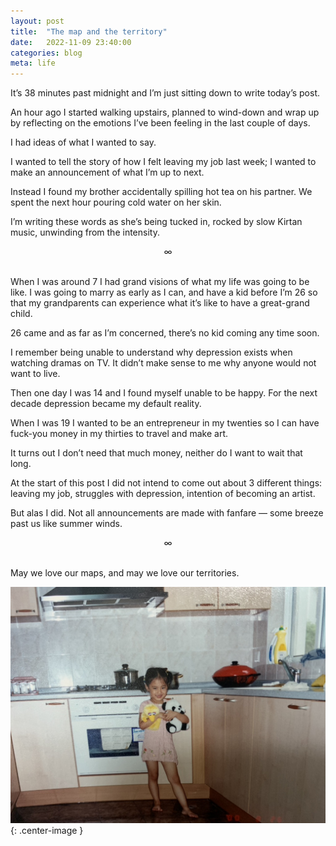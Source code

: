 ```yaml
---
layout: post
title:  "The map and the territory"
date:   2022-11-09 23:40:00
categories: blog
meta: life
---
```


It’s 38 minutes past midnight and I’m just sitting down to write today’s post.

An hour ago I started walking upstairs, planned to wind-down and wrap up by reflecting on the emotions I’ve been feeling in the last couple of days.

I had ideas of what I wanted to say.

I wanted to tell the story of how I felt leaving my job last week; I wanted to make an announcement of what I’m up to next.

Instead I found my brother accidentally spilling hot tea on his partner. We spent the next hour pouring cold water on her skin.

I’m writing these words as she’s being tucked in, rocked by slow Kirtan music, unwinding from the intensity.

<div align="center"> ∞ </div>
<br/>

When I was around 7 I had grand visions of what my life was going to be like. I was going to marry as early as I can, and have a kid before I’m 26 so that my grandparents can experience what it’s like to have a great-grand child.

26 came and as far as I’m concerned, there’s no kid coming any time soon.

I remember being unable to understand why depression exists when watching dramas on TV. It didn’t make sense to me why anyone would not want to live.

Then one day I was 14 and I found myself unable to be happy. For the next decade depression became my default reality.

When I was 19 I wanted to be an entrepreneur in my twenties so I can have fuck-you money in my thirties to travel and make art.

It turns out I don’t need that much money, neither do I want to wait that long.

At the start of this post I did not intend to come out about 3 different things: leaving my job, struggles with depression, intention of becoming an artist.

But alas I did. Not all announcements are made with fanfare — some breeze past us like summer winds.  

<div align="center"> ∞ </div>
<br/>

May we love our maps, and may we love our territories.

![map-territory](/images/map-territory.jpeg){: .center-image }
